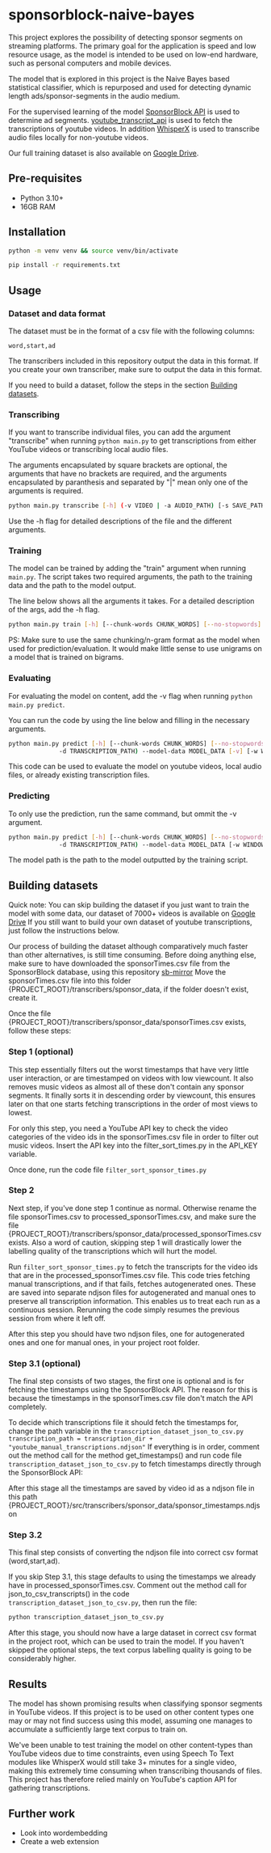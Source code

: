 # sponsorblock-naive-bayes
This project explores the possibility of detecting sponsor segments on streaming platforms. The primary goal for the application is speed and low resource usage, as the model is intended to be used on low-end hardware, such as personal computers and mobile devices.

The model that is explored in this project is the Naive Bayes based statistical classifier, which is repurposed and used for detecting dynamic length ads/sponsor-segments in the audio medium.

For the supervised learning of the model [SponsorBlock API](https://sponsor.ajay.app/) is used to determine ad segments. [youtube_transcript_api](https://pypi.org/project/youtube-transcript-api/) is used to fetch the transcriptions of youtube videos. In addition [WhisperX](https://github.com/m-bain/whisperX) is used to transcribe audio files locally for non-youtube videos.

Our full training dataset is also available on [Google Drive](https://drive.google.com/file/d/1fjFW9Mbl35OQAt-dGI9FIP0Zl54fevJ5/view?usp=drive_link).

## Pre-requisites

- Python 3.10+
- 16GB RAM

## Installation
```bash
python -m venv venv && source venv/bin/activate
```

```bash
pip install -r requirements.txt
```

## Usage

### Dataset and data format
The dataset must be in the format of a csv file with the following columns:

```csv
word,start,ad
```
The transcribers included in this repository output the data in this format. If you create your own transcriber, make sure to output the data in this format.

If you need to build a dataset, follow the steps in the section [Building datasets](#building-datasets).

### Transcribing
If you want to transcribe individual files, you can add the argument "transcribe" when running `python main.py` to get transcriptions from either YouTube videos or transcribing local audio files.

The arguments encapsulated by square brackets are optional, the arguments that have no brackets are required, and the arguments encapsulated by paranthesis and separated by "|" mean only one of the arguments is required.
```bash
python main.py transcribe [-h] (-v VIDEO | -a AUDIO_PATH) [-s SAVE_PATH]
```
Use the -h flag for detailed descriptions of the file and the different arguments.

### Training
The model can be trained by adding the "train" argument when running `main.py`. The script takes two required arguments, the path to the training data and the path to the model output.

The line below shows all the arguments it takes. For a detailed description of the args, add the -h flag.
```bash
python main.py train [-h] [--chunk-words CHUNK_WORDS] [--no-stopwords] [--no-substitution] -i INPUT_FILE [-o OUTPUT_FILE]
```

PS: Make sure to use the same chunking/n-gram format as the model when used for prediction/evaluation. It would make little sense to use unigrams on a model that is trained on bigrams.


### Evaluating
For evaluating the model on content, add the -v flag when running `python main.py predict`.

You can run the code by using the line below and filling in the necessary arguments.
```bash
python main.py predict [-h] [--chunk-words CHUNK_WORDS] [--no-stopwords] [--no-substitution] (-y VIDEO | -a AUDIO_PATH |
              -d TRANSCRIPTION_PATH) --model-data MODEL_DATA [-v] [-w WINDOW_SIZE] [-t HAM_THRESHOLD]
```
This code can be used to evaluate the model on youtube videos, local audio files, or already existing transcription files.


### Predicting
To only use the prediction, run the same command, but ommit the -v argument.
```bash
python main.py predict [-h] [--chunk-words CHUNK_WORDS] [--no-stopwords] [--no-substitution] (-y VIDEO | -a AUDIO_PATH |
              -d TRANSCRIPTION_PATH) --model-data MODEL_DATA [-w WINDOW_SIZE] [-t HAM_THRESHOLD]
```

The model path is the path to the model outputted by the training script.

## Building datasets
Quick note: You can skip building the dataset if you just want to train the model with some data, our dataset of 7000+ videos is available on [Google Drive](https://drive.google.com/file/d/1fjFW9Mbl35OQAt-dGI9FIP0Zl54fevJ5/view?usp=drive_link)
If you still want to build your own dataset of youtube transcriptions, just follow the instructions below.

Our process of building the dataset although comparatively much faster than other alternatives, is still time consuming.
Before doing anything else, make sure to have downloaded the sponsorTimes.csv file from the SponsorBlock database, using this repository [sb-mirror](https://github.com/mchangrh/sb-mirror)
Move the sponsorTimes.csv file into this folder {PROJECT_ROOT}/transcribers/sponsor_data, if the folder doesn't exist, create it.

Once the file {PROJECT_ROOT}/transcribers/sponsor_data/sponsorTimes.csv exists, follow these steps:

### Step 1 (optional)
This step essentially filters out the worst timestamps that have very little user interaction, or are timestamped on videos with low viewcount. It also removes music videos as almost all of these don't contain any sponsor segments. It finally sorts it in descending order by viewcount, this ensures later on that one starts fetching transcriptions in the order of most views to lowest.

For only this step, you need a YouTube API key to check the video categories of the video ids in the sponsorTimes.csv file in order to filter out music videos.
Insert the API key into the filter_sort_times.py in the API_KEY variable.

Once done, run the code file `filter_sort_sponsor_times.py`

### Step 2
Next step, if you've done step 1 continue as normal. Otherwise rename the file sponsorTimes.csv to processed_sponsorTimes.csv, and make sure the file {PROJECT_ROOT}/transcribers/sponsor_data/processed_sponsorTimes.csv exists. Also a word of caution, skipping step 1 will drastically lower the labelling quality of the transcriptions which will hurt the model.

Run `filter_sort_sponsor_times.py` to fetch the transcripts for the video ids that are in the processed_sponsorTimes.csv file.
This code tries fetching manual transcriptions, and if that fails, fetches autogenerated ones. These are saved into separate ndjson files for autogenerated and manual ones to preserve all transcription information. This enables us to treat each run as a continuous session. Rerunning the code simply resumes the previous session from where it left off.

After this step you should have two ndjson files, one for autogenerated ones and one for manual ones, in your project root folder.


### Step 3.1 (optional)
The final step consists of two stages, the first one is optional and is for fetching the timestamps using the SponsorBlock API.
The reason for this is because the timestamps in the sponsorTimes.csv file don't match the API completely.

To decide which transcriptions file it should fetch the timestamps for, change the path variable in the `transcription_dataset_json_to_csv.py` `transcription_path = transcription_dir + "youtube_manual_transcriptions.ndjson"`
If everything is in order, comment out the method call for the method get_timestamps() and run code file `transcription_dataset_json_to_csv.py` to fetch timestamps directly through the SponsorBlock API:

After this stage all the timestamps are saved by video id as a ndjson file in this path {PROJECT_ROOT}/src/transcribers/sponsor_data/sponsor_timestamps.ndjson

### Step 3.2
This final step consists of converting the ndjson file into correct csv format (word,start,ad).

If you skip Step 3.1, this stage defaults to using the timestamps we already have in processed_sponsorTimes.csv.
Comment out the method call for json_to_csv_transcripts() in the code `transcription_dataset_json_to_csv.py`, then run the file:
```bash
python transcription_dataset_json_to_csv.py
```
After this stage, you should now have a large dataset in correct csv format in the project root, which can be used to train the model.
If you haven't skipped the optional steps, the text corpus labelling quality is going to be considerably higher.

## Results

The model has shown promising results when classifying sponsor segments in YouTube videos. If this project is to be used on other content types one may or may not find success using this model, assuming one manages to accumulate a sufficiently large text corpus to train on.

We've been unable to test training the model on other content-types than YouTube videos due to time constraints, even using Speech To Text modules like WhisperX would still take 3+ minutes for a single video, making this extremely time consuming when transcribing thousands of files. This project has therefore relied mainly on YouTube's caption API for gathering transcriptions.


## Further work

- Look into wordembedding
- Create a web extension
